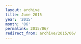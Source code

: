 ```yaml
---
layout: archive
title: June 2015
year: '2015'
month: '06'
permalink: 2015/06/
redirect_from: archive/2015/06/
---
```

